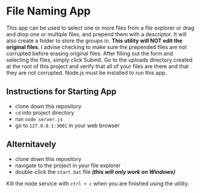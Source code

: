 # File Naming App

This app can be used to select one or more files from a file explorer or drag and drop one or multiple files, and prepend them with a descriptor. It will also create a folder to store the groups in. **This utility will NOT edit the original files**. I advise checking to make sure the prepended files are not corrupted before erasing original files. After filling out the form and selecting the files, simply click Submit. Go to the uploads directory created at the root of this project and verify that all of your files are there and that they are not corrupted. Node.js must be installed to run this app.

## Instructions for Starting App

  - clone down this repository
  - `cd` into project directory
  - run `node server.js`
  - go to `127.0.0.1:3001` in your web browser

## Alternitavely

  - clone down this repository
  - navigate to the project in your file explorer
  - double-click the `start.bat` file ***(this will only work on Windows)***

Kill the node service with `ctrl + c` when you are finished using the utility.